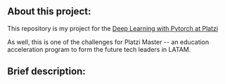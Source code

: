 <h2> About this project: </h2>

This repository is my project for the [Deep Learning with Pytorch at Platzi](https://platzi.com/clases/deep-learning/)

As well, this is one of the challenges for Platzi Master -- an education acceleration program to form the future tech leaders in LATAM.

<h2> Brief description: </h2>
